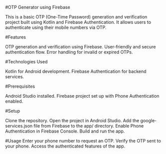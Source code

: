 #OTP Generator using Firebase

This is a basic OTP (One-Time Password) generation and verification project built using Kotlin and Firebase Authentication. It allows users to authenticate using their mobile numbers via OTP.

#Features

OTP generation and verification using Firebase.
User-friendly and secure authentication flow.
Error handling for invalid or expired OTPs.

#Technologies Used

Kotlin for Android development.
Firebase Authentication for backend services.

#Prerequisites

Android Studio installed.
Firebase project set up with Phone Authentication enabled.

#Setup

Clone the repository.
Open the project in Android Studio.
Add the google-services.json file from Firebase to the app/ directory.
Enable Phone Authentication in Firebase Console.
Build and run the app.

#Usage
Enter your phone number to request an OTP.
Verify the OTP sent to your phone.
Access the authenticated features of the app.
